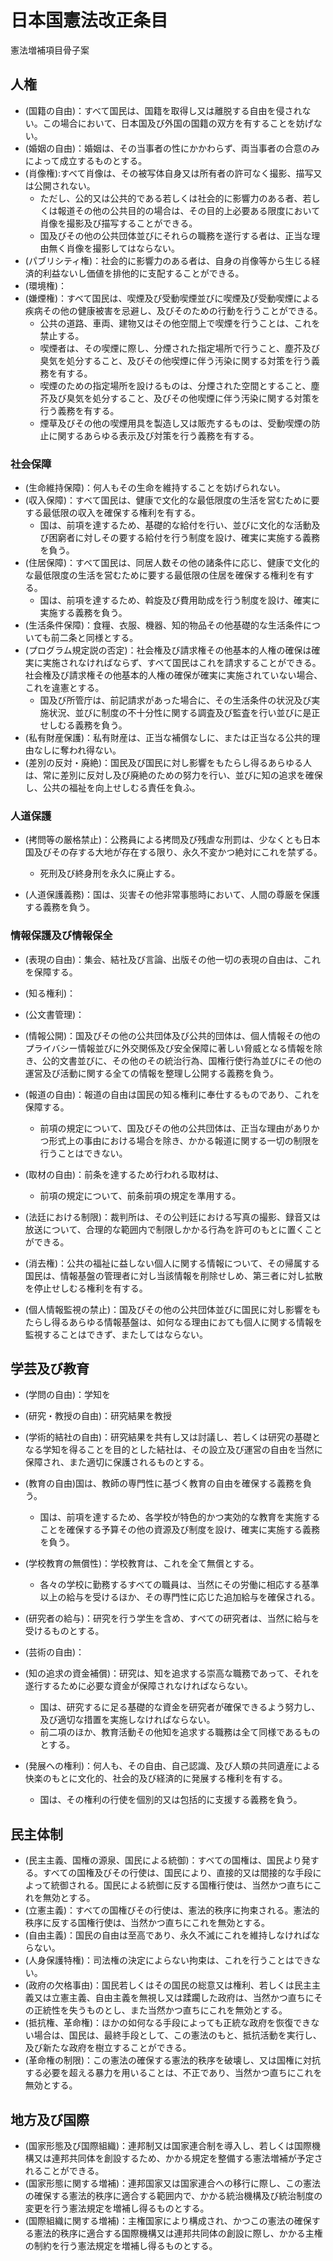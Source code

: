 <!-- @article:title.label[&h1.next] -->

# 日本国憲法改正条目

<!-- @article:desc.label[.none] -->

憲法増補項目骨子案

<!-- @article:chapter.label[&h2.next].id[rights] -->

## 人権

<!-- @article:begin -->

- (国籍の自由)：すべて国民は、国籍を取得し又は離脱する自由を侵されない。この場合において、日本国及び外国の国籍の双方を有することを妨げない。
- (婚姻の自由)：婚姻は、その当事者の性にかかわらず、両当事者の合意のみによって成立するものとする。
- (肖像権):すべて肖像は、その被写体自身又は所有者の許可なく撮影、描写又は公開されない。
  - ただし、公的又は公共的である若しくは社会的に影響力のある者、若しくは報道その他の公共目的の場合は、その目的上必要ある限度において肖像を撮影及び描写することができる。
  - 国及びその他の公共団体並びにそれらの職務を遂行する者は、正当な理由無く肖像を撮影してはならない。
- (パブリシティ権)：社会的に影響力のある者は、自身の肖像等から生じる経済的利益ないし価値を排他的に支配することができる。
- (環境権)：
- (嫌煙権)：すべて国民は、喫煙及び受動喫煙並びに喫煙及び受動喫煙による疾病その他の健康被害を忌避し、及びそのための行動を行うことができる。
  - 公共の道路、車両、建物又はその他空間上で喫煙を行うことは、これを禁止する。
  - 喫煙者は、その喫煙に際し、分煙された指定場所で行うこと、塵芥及び臭気を処分すること、及びその他喫煙に伴う汚染に関する対策を行う義務を有する。
  - 喫煙のための指定場所を設けるものは、分煙された空間とすること、塵芥及び臭気を処分すること、及びその他喫煙に伴う汚染に関する対策を行う義務を有する。
  - 煙草及びその他の喫煙用具を製造し又は販売するものは、受動喫煙の防止に関するあらゆる表示及び対策を行う義務を有する。
    <!-- @article:end -->
    <!-- @article:chapter.label[&h2.next].id[social] -->

### 社会保障

<!-- @article:begin -->

- (生命維持保障)：何人もその生命を維持することを妨げられない。
- (収入保障)：すべて国民は、健康で文化的な最低限度の生活を営むために要する最低限の収入を確保する権利を有する。
  - 国は、前項を達するため、基礎的な給付を行い、並びに文化的な活動及び困窮者に対しその要する給付を行う制度を設け、確実に実施する義務を負う。
- (住居保障)：すべて国民は、同居人数その他の諸条件に応じ、健康で文化的な最低限度の生活を営むために要する最低限の住居を確保する権利を有する。
  - 国は、前項を達するため、斡旋及び費用助成を行う制度を設け、確実に実施する義務を負う。
- (生活条件保障)：食糧、衣服、機器、知的物品その他基礎的な生活条件についても前二条と同様とする。
- (プログラム規定説の否定)：社会権及び請求権その他基本的人権の確保は確実に実施されなければならず、すべて国民はこれを請求することができる。社会権及び請求権その他基本的人権の確保が確実に実施されていない場合、これを違憲とする。
  - 国及び所管庁は、前記請求があった場合に、その生活条件の状況及び実施状況、並びに制度の不十分性に関する調査及び監査を行い並びに是正せしむる義務を負う。
- (私有財産保護)：私有財産は、正当な補償なしに、または正当なる公共的理由なしに奪われ得ない。
- (差別の反対・廃絶)：国民及び国民に対し影響をもたらし得るあらゆる人は、常に差別に反対し及び廃絶のための努力を行い、並びに知の追求を確保し、公共の福祉を向上せしむる責任を負ふ。
<!-- @article:end -->

<!-- @article:chapter.label[&h2.next].id[humanitarian] -->

### 人道保護

<!-- @article:begin -->

- (拷問等の厳格禁止)：公務員による拷問及び残虐な刑罰は、少なくとも日本国及びその存する大地が存在する限り、永久不変かつ絶対にこれを禁ずる。
  - 死刑及び終身刑を永久に廃止する。
- (人道保護義務)：国は、災害その他非常事態時において、人間の尊厳を保護する義務を負う。

  <!-- @article:end -->
  <!-- @article:chapter.label[&h2.next].id[information] -->

### 情報保護及び情報保全

<!-- @article:begin -->

- (表現の自由)：集会、結社及び言論、出版その他一切の表現の自由は、これを保障する。
- (知る権利)：
- (公文書管理)：
- (情報公開)：国及びその他の公共団体及び公共的団体は、個人情報その他のプライバシー情報並びに外交関係及び安全保障に著しい脅威となる情報を除き、公的文書並びに、その他のその統治行為、国権行使行為並びにその他の運営及び活動に関する全ての情報を整理し公開する義務を負う。
- (報道の自由)：報道の自由は国民の知る権利に奉仕するものであり、これを保障する。
  - 前項の規定について、国及びその他の公共団体は、正当な理由がありかつ形式上の事由における場合を除き、かかる報道に関する一切の制限を行うことはできない。
- (取材の自由)：前条を達するため行われる取材は、
  - 前項の規定について、前条前項の規定を準用する。
- (法廷における制限)：裁判所は、その公判廷における写真の撮影、録音又は放送について、合理的な範囲内で制限しかかる行為を許可のもとに置くことができる。
- (消去権)：公共の福祉に益しない個人に関する情報について、その帰属する国民は、情報基盤の管理者に対し当該情報を削除せしめ、第三者に対し拡散を停止せしむる権利を有する。
- (個人情報監視の禁止)：国及びその他の公共団体並びに国民に対し影響をもたらし得るあらゆる情報基盤は、如何なる理由におても個人に関する情報を監視することはできず、またしてはならない。

  <!-- @article:end -->
  <!-- @article:chapter.label[&h2.next].id[studies] -->

## 学芸及び教育

<!-- @article:begin -->

- (学問の自由)：学知を
- (研究・教授の自由)：研究結果を教授
- (学術的結社の自由)：研究結果を共有し又は討議し、若しくは研究の基礎となる学知を得ることを目的とした結社は、その設立及び運営の自由を当然に保障され、また適切に保護されるものとする。
- (教育の自由)国は、教師の専門性に基づく教育の自由を確保する義務を負う。
  - 国は、前項を達するため、各学校が特色的かつ実効的な教育を実施することを確保する予算その他の資源及び制度を設け、確実に実施する義務を負う。
- (学校教育の無償性)：学校教育は、これを全て無償とする。
  - 各々の学校に勤務するすべての職員は、当然にその労働に相応する基準以上の給与を受けるほか、その専門性に応じた追加給与を確保される。
- (研究者の給与)：研究を行う学生を含め、すべての研究者は、当然に給与を受けるものとする。
- (芸術の自由)：
- (知の追求の資金補償)：研究は、知を追求する崇高な職務であって、それを遂行するために必要な資金が保障されなければならない。
  - 国は、研究するに足る基礎的な資金を研究者が確保できるよう努力し、及び適切な措置を実施しなければならない。
  - 前二項のほか、教育活動その他知を追求する職務は全て同様であるものとする。
- (発展への権利)：何人も、その自由、自己認識、及び人類の共同遺産による快楽のもとに文化的、社会的及び経済的に発展する権利を有する。

  - 国は、その権利の行使を個別的又は包括的に支援する義務を負う。

  <!-- @article:end -->
  <!-- @article:chapter.label[&h2.next].id[democrat] -->

## 民主体制

<!-- @article:begin -->

- (民主主義、国権の源泉、国民による統御)：すべての国権は、国民より発する。すべての国権及びその行使は、国民により、直接的又は間接的な手段によって統御される。国民による統御に反する国権行使は、当然かつ直ちにこれを無効とする。
- (立憲主義)：すべての国権びその行使は、憲法的秩序に拘束される。憲法的秩序に反する国権行使は、当然かつ直ちにこれを無効とする。
- (自由主義)：国民の自由は至高であり、永久不滅にこれを維持しなければならない。
- (人身保護特権)：司法権の決定によらない拘束は、これを行うことはできない。
- (政府の欠格事由)：国民若しくはその国民の総意又は権利、若しくは民主主義又は立憲主義、自由主義を無視し又は蹂躙した政府は、当然かつ直ちにその正統性を失うものとし、また当然かつ直ちにこれを無効とする。
- (抵抗権、革命権)：ほかの如何なる手段によっても正統な政府を恢復できない場合は、国民は、最終手段として、この憲法のもと、抵抗活動を実行し、及び新たな政府を樹立することができる。
- (革命権の制限)：この憲法の確保する憲法的秩序を破壊し、又は国権に対抗する必要を超える暴力を用いることは、不正であり、当然かつ直ちにこれを無効とする。

<!-- @article:end -->
<!-- @article:chapter.label[&h2.next].id[nation] -->

## 地方及び国際

<!-- @article:begin -->

- (国家形態及び国際組織)：連邦制又は国家連合制を導入し、若しくは国際機構又は連邦共同体を創設するため、かかる規定を整備する憲法増補が予定されることができる。
- (国家形態に関する増補)：連邦国家又は国家連合への移行に際し、この憲法の確保する憲法的秩序に適合する範囲内で、かかる統治機構及び統治制度の変更を行う憲法規定を増補し得るものとする。
- (国際組織に関する増補)：主権国家により構成され、かつこの憲法の確保する憲法的秩序に適合する国際機構又は連邦共同体の創設に際し、かかる主権の制約を行う憲法規定を増補し得るものとする。

<!-- @article:end -->
